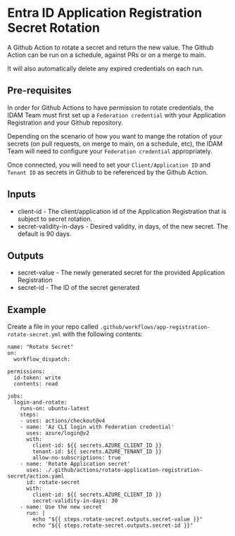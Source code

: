 # Entra ID Application Registration Secret Rotation

A Github Action to rotate a secret and return the new value. The Github Action can be run on a schedule, against PRs or on a merge to main.

It will also automatically delete any expired credentials on each run.

## Pre-requisites

In order for Github Actions to have permission to rotate credentials, the IDAM Team must first set up a `Federation credential` with your Application Registration and your Github repository.

Depending on the scenario of how you want to mange the rotation of your secrets (on pull requests, on merge to main, on a schedule, etc), the IDAM Team will need to configure your `Federation credential` appropriately.

Once connected, you will need to set your `Client/Application ID` and `Tenant ID` as secrets in Github to be referenced by the Github Action.

## Inputs

* client-id - The client/application id of the Application Registration that is subject to secret rotation.
* secret-validity-in-days - Desired validity, in days, of the new secret. The default is 90 days.

## Outputs

* secret-value - The newly generated secret for the provided Application Registration
* secret-id - The ID of the secret generated

## Example

Create a file in your repo called `.github/workflows/app-registration-rotate-secret.yml` with the following contents:

```
name: "Rotate Secret"
on:
  workflow_dispatch:

permissions:
  id-token: write
  contents: read
      
jobs: 
  login-and-rotate:
    runs-on: ubuntu-latest
    steps:        
    - uses: actions/checkout@v4
    - name: 'Az CLI login with Federation credential'
      uses: azure/login@v2
      with:
        client-id: ${{ secrets.AZURE_CLIENT_ID }}
        tenant-id: ${{ secrets.AZURE_TENANT_ID }}          
        allow-no-subscriptions: true        
    - name: 'Rotate Application secret'
      uses: ./.github/actions/rotate-application-registration-secret/action.yaml
      id: rotate-secret
      with:
        client-id: ${{ secrets.AZURE_CLIENT_ID }}
        secret-validity-in-days: 30
    - name: Use the new secret    
      run: |
        echo "${{ steps.rotate-secret.outputs.secret-value }}"
        echo "${{ steps.rotate-secret.outputs.secret-id }}"
```

